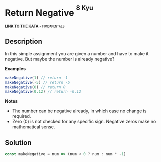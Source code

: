 <h1>Return Negative <sup><sup>8 Kyu</sup></sup></h1>

<sup>
  <a href="https://www.codewars.com/kata/55685cd7ad70877c23000102">
    <strong>LINK TO THE KATA</strong>
  </a> - <code>FUNDAMENTALS</code>
</sup>

## Description

In this simple assignment you are given a number and have to make it negative. But maybe the number is already negative?

**Examples**

```javascript
makeNegative(1) // return -1
makeNegative(-5) // return -5
makeNegative(0) // return 0
makeNegative(0.12) // return -0.12
```

**Notes**

- The number can be negative already, in which case no change is required.
- Zero (0) is not checked for any specific sign. Negative zeros make no mathematical sense.

## Solution

```javascript
const makeNegative = num => (num < 0 ? num : num * -1)
```
